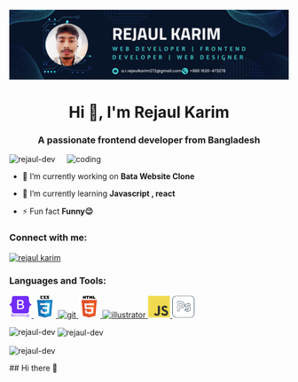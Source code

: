 ![logo](https://github.com/Rejaul-Dev/Rejaul-Dev/blob/main/Navy%20Blue%20Geometric%20Technology%20LinkedIn%20Banner%20(1).png)

<h1 align="center">Hi 👋, I'm Rejaul Karim</h1>
<h3 align="center">A passionate frontend developer from Bangladesh</h3>

<img align="right" alt="coding" width="400" src="https://www.graphicpear.com/wp-content/uploads/2016/11/galshir-1.gif">

<p align="left"> <img src="https://komarev.com/ghpvc/?username=rejaul-dev&label=Profile%20views&color=0e75b6&style=flat" alt="rejaul-dev" /> </p>

- 🔭 I’m currently working on **Bata Website Clone**

- 🌱 I’m currently learning **Javascript , react**

- ⚡ Fun fact **Funny😉**

<h3 align="left">Connect with me:</h3>
<p align="left">
<a href="https://linkedin.com/in/rejaul karim" target="blank"><img align="center" src="https://raw.githubusercontent.com/rahuldkjain/github-profile-readme-generator/master/src/images/icons/Social/linked-in-alt.svg" alt="rejaul karim" height="30" width="40" /></a>
</p>

<h3 align="left">Languages and Tools:</h3>
<p align="left"> <a href="https://getbootstrap.com" target="_blank" rel="noreferrer"> <img src="https://raw.githubusercontent.com/devicons/devicon/master/icons/bootstrap/bootstrap-plain-wordmark.svg" alt="bootstrap" width="40" height="40"/> </a> <a href="https://www.w3schools.com/css/" target="_blank" rel="noreferrer"> <img src="https://raw.githubusercontent.com/devicons/devicon/master/icons/css3/css3-original-wordmark.svg" alt="css3" width="40" height="40"/> </a> <a href="https://git-scm.com/" target="_blank" rel="noreferrer"> <img src="https://www.vectorlogo.zone/logos/git-scm/git-scm-icon.svg" alt="git" width="40" height="40"/> </a> <a href="https://www.w3.org/html/" target="_blank" rel="noreferrer"> <img src="https://raw.githubusercontent.com/devicons/devicon/master/icons/html5/html5-original-wordmark.svg" alt="html5" width="40" height="40"/> </a> <a href="https://www.adobe.com/in/products/illustrator.html" target="_blank" rel="noreferrer"> <img src="https://www.vectorlogo.zone/logos/adobe_illustrator/adobe_illustrator-icon.svg" alt="illustrator" width="40" height="40"/> </a> <a href="https://developer.mozilla.org/en-US/docs/Web/JavaScript" target="_blank" rel="noreferrer"> <img src="https://raw.githubusercontent.com/devicons/devicon/master/icons/javascript/javascript-original.svg" alt="javascript" width="40" height="40"/> </a> <a href="https://www.photoshop.com/en" target="_blank" rel="noreferrer"> <img src="https://raw.githubusercontent.com/devicons/devicon/master/icons/photoshop/photoshop-line.svg" alt="photoshop" width="40" height="40"/> </a> </p>

<p><img align="left" src="https://github-readme-stats.vercel.app/api/top-langs?username=rejaul-dev&show_icons=true&locale=en&layout=compact" alt="rejaul-dev" /></p>

<p>&nbsp;<img align="center" src="https://github-readme-stats.vercel.app/api?username=rejaul-dev&show_icons=true&locale=en" alt="rejaul-dev" /></p>

<p><img align="center" src="https://github-readme-streak-stats.herokuapp.com/?user=rejaul-dev&" alt="rejaul-dev" /></p>
## Hi there 👋

<!--
**Rejaul-Dev/Rejaul-Dev** is a ✨ _special_ ✨ repository because its `README.md` (this file) appears on your GitHub profile.

Here are some ideas to get you started:

- 🔭 I’m currently working on ...
- 🌱 I’m currently learning ...
- 👯 I’m looking to collaborate on ...
- 🤔 I’m looking for help with ...
- 💬 Ask me about ...
- 📫 How to reach me: ...
- 😄 Pronouns: ...
- ⚡ Fun fact: ...
-->
